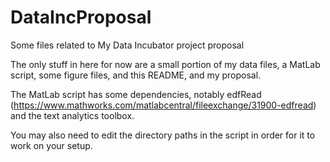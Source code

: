 # DataIncProposal
Some files related to My Data Incubator project proposal

The only stuff in here for now are a small portion of my data files, a MatLab script, some figure files, and this README, and my proposal. 

The MatLab script has some dependencies, notably edfRead (https://www.mathworks.com/matlabcentral/fileexchange/31900-edfread) and the text analytics toolbox.

You may also need to edit the directory paths in the script in order for it to work on your setup.
